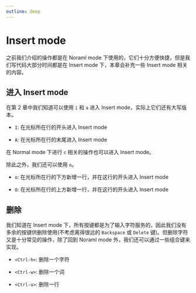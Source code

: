 ```yaml
---
outline: deep
---
```


# Insert mode

之前我们介绍的操作都是在 Noraml mode 下使用的，它们十分方便快捷，但是我们写代码大部分时间都是在 Insert mode 下，本章会补充一些 Insert mode 相关的内容。

## 进入 Insert mode

在第 2 章中我们知道可以使用 `i` 和 `a` 进入 Insert mode，实际上它们还有大写版本。

- `I`: 在光标所在行的开头进入 Insert mode

- `A`: 在光标所在行的末尾进入 Insert mode

在 Normal mode 下进行 `c` 相关的操作也可以进入 Insert mode。

除此之外，我们还可以使用 `o`。

- `o`: 在光标所在行的下方新增一行，并在这行的开头进入 Insert mode

- `O`: 在光标所在行的上方新增一行，并在这行的开头进入 Insert mode

## 删除

我们知道在 Insert mode 下，所有按键都是为了输入字符服务的，因此我们没有多余的按键供删除使用(不考虑离得很远的 `Backspace` 或 `Delete` 键)。但删除字符又是十分常见的操作，除了回到 Noraml mode 外，我们还可以通过一些组合键来实现。

- `<Ctrl-h>`: 删除一个字符

- `<Ctrl-w>`: 删除一个词

- `<Ctrl-u>`: 删除一行
